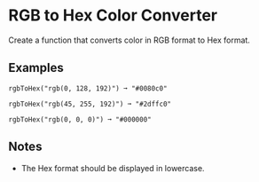 # RGB to Hex Color Converter

Create a function that converts color in RGB format to Hex format.

## Examples
```text
rgbToHex("rgb(0, 128, 192)") ➞ "#0080c0"

rgbToHex("rgb(45, 255, 192)") ➞ "#2dffc0"

rgbToHex("rgb(0, 0, 0)") ➞ "#000000"
```

## Notes
- The Hex format should be displayed in lowercase.
